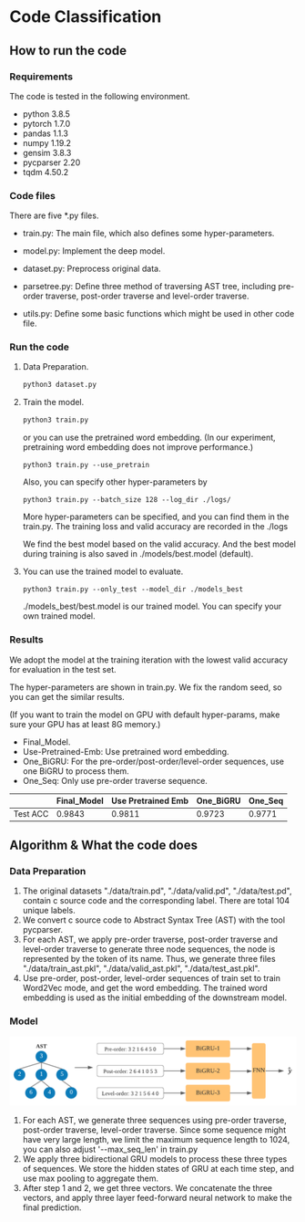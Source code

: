 # Code Classification

## How to run the code

### Requirements

The code is tested in the following environment.

* python 3.8.5
* pytorch 1.7.0
* pandas 1.1.3
* numpy 1.19.2
* gensim 3.8.3
* pycparser 2.20
* tqdm 4.50.2



### Code files

There are five *.py files.

* train.py: The main file, which also defines some hyper-parameters. 

* model.py: Implement the deep model. 

* dataset.py: Preprocess original data.

* parsetree.py: Define three method of traversing AST tree, including pre-order traverse, post-order traverse and level-order traverse.

* utils.py: Define some basic functions which might be used in other code file.

  

### Run the code

1. Data Preparation.

   ```python
   python3 dataset.py
   ```

2. Train the model.

   ```python
   python3 train.py
   ```

   or  you can use the pretrained word embedding. (In our experiment, pretraining word embedding does not improve performance.)

   ```
   python3 train.py --use_pretrain
   ```

   Also, you can specify other hyper-parameters by
   
   ```
   python3 train.py --batch_size 128 --log_dir ./logs/
   ```
   
   More hyper-parameters can be specified, and you can find them in the train.py. The training loss and valid accuracy are recorded in the ./logs
   
   We find the best model based on the valid accuracy. And the best model during training is also saved in ./models/best.model (default).
   
3. You can use the trained model to evaluate. 

   ```
   python3 train.py --only_test --model_dir ./models_best
   ```

   ./models_best/best.model is our trained model. You can specify your own trained model.



### Results

We adopt the model at the training iteration with the lowest valid accuracy for evaluation in the test set.

The hyper-parameters are shown in train.py. We fix the random seed, so you can get the similar results. 

(If you want to train the model on GPU with default hyper-params, make sure your GPU has at least 8G memory.)

* Final_Model. 
* Use-Pretrained-Emb: Use pretrained word embedding. 
* One_BiGRU: For the pre-order/post-order/level-order sequences, use one BiGRU to process them.
* One_Seq: Only use pre-order traverse sequence.

|          | Final_Model | Use Pretrained Emb | One_BiGRU | One_Seq |
| -------- | ----------- | ------------------ | --------- | ------- |
| Test ACC | 0.9843      | 0.9811             | 0.9723    | 0.9771  |





## Algorithm & What the code does

### Data Preparation

1. The original datasets "./data/train.pd", "./data/valid.pd", "./data/test.pd", contain c source code and the corresponding label. There are total 104 unique labels.
2. We convert c source code to Abstract Syntax Tree (AST) with the tool pycparser. 
3. For each AST, we apply pre-order traverse, post-order traverse and level-order traverse to generate three node sequences, the node is represented by the token of its name. Thus, we generate three files "./data/train_ast.pkl", "./data/valid_ast.pkl", "./data/test_ast.pkl". 
4. Use pre-order, post-order, level-order sequences of train set to train Word2Vec mode, and get the word embedding. The trained word embedding is used as the initial embedding of the downstream model.



### Model

![](./img/model.png)

1. For each AST, we generate three sequences using pre-order traverse, post-order traverse, level-order traverse. Since some sequence might have very large length,  we limit the maximum sequence length to 1024, you can also adjust '--max_seq_len' in train.py
2. We apply three bidirectional GRU models to process these three types of sequences. We store the hidden states of GRU at each time step, and use max pooling to aggregate them.
3. After step 1 and 2, we get three vectors. We concatenate the three vectors, and apply three layer feed-forward neural network to make the final prediction.



























